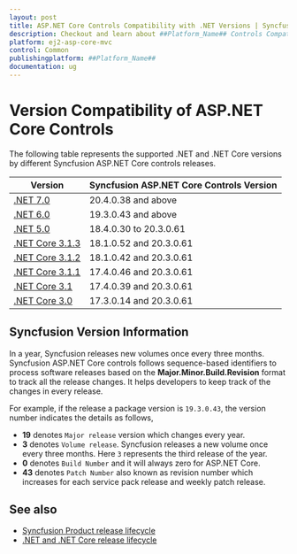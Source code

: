 ```yaml
---
layout: post
title: ASP.NET Core Controls Compatibility with .NET Versions | Syncfusion
description: Checkout and learn about ##Platform_Name## Controls Compatibility with .NET Versions.
platform: ej2-asp-core-mvc
control: Common
publishingplatform: ##Platform_Name##
documentation: ug
---
```


# Version Compatibility of ASP.NET Core Controls

The following table represents the supported .NET and .NET Core versions by different Syncfusion ASP.NET Core controls releases.

| Version | Syncfusion ASP.NET Core Controls Version |
| ------------- | ------------- |
| [.NET 7.0](https://devblogs.microsoft.com/dotnet/announcing-asp-net-core-in-dotnet-7/) | 20.4.0.38 and above |
| [.NET 6.0](https://devblogs.microsoft.com/dotnet/announcing-asp-net-core-in-net-6/) | 19.3.0.43 and above |
| [.NET 5.0](https://devblogs.microsoft.com/dotnet/announcing-asp-net-core-in-net-5/) | 18.4.0.30 to 20.3.0.61  |
| [.NET Core 3.1.3](https://devblogs.microsoft.com/dotnet/net-core-march-2020/) | 18.1.0.52 and 20.3.0.61 |
| [.NET Core 3.1.2](https://devblogs.microsoft.com/dotnet/net-core-february-2020/) | 18.1.0.42 and 20.3.0.61 |
| [.NET Core 3.1.1](https://devblogs.microsoft.com/dotnet/net-core-january-2020/) | 17.4.0.46  and 20.3.0.61 |
| [.NET Core 3.1](https://devblogs.microsoft.com/dotnet/asp-net-core-updates-in-net-core-3-1/) | 17.4.0.39 and 20.3.0.61 |
| [.NET Core 3.0](https://devblogs.microsoft.com/dotnet/announcing-net-core-3-0/) | 17.3.0.14 and 20.3.0.61 |

## Syncfusion Version Information

In a year, Syncfusion releases new volumes once every three months. Syncfusion ASP.NET Core controls follows sequence-based identifiers to process software releases based on the **Major.Minor.Build.Revision** format to track all the release changes. It helps developers to keep track of the changes in every release. 

For example, if the release a package version is `19.3.0.43`, the version number indicates the details as follows,

* **19** denotes `Major release` version which changes every year.
* **3** denotes `Volume release`. Syncfusion releases a new volume once every three months. Here `3` represents the third release of the year.
* **0** denotes `Build Number` and it will always zero for ASP.NET Core.
* **43** denotes `Patch Number` also known as revision number which increases for each service pack release and weekly patch release.

## See also

* [Syncfusion Product release lifecycle](https://www.syncfusion.com/support/product-lifecycle/)
* [.NET and .NET Core release lifecycle](https://dotnet.microsoft.com/en-us/platform/support/policy/dotnet-core)
